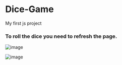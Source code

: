 # Dice-Game
My first js project

### To roll the dice you need to refresh the page.

![image](https://user-images.githubusercontent.com/81562942/180648044-44da8cd9-71d2-4e74-a412-10976eb55bb2.png)

![image](https://user-images.githubusercontent.com/81562942/180648079-21597535-8033-44c7-8980-c50ff86709d5.png)

